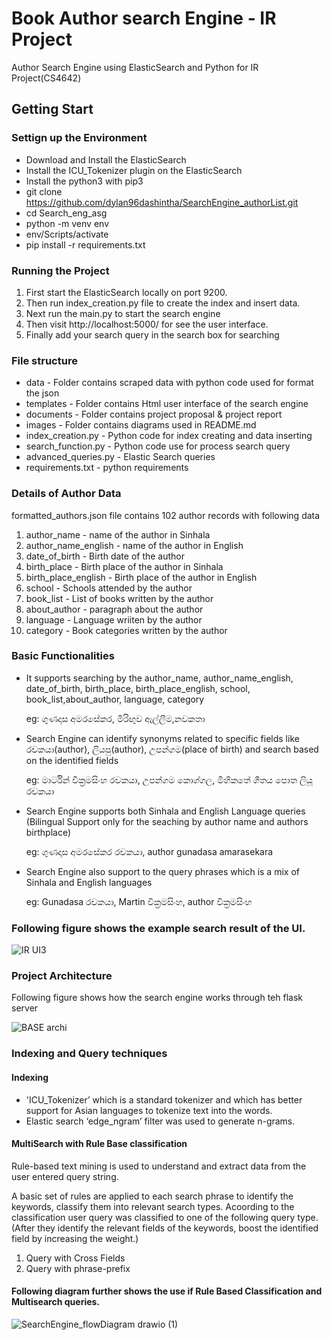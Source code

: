 # Book Author search Engine - IR Project
Author Search Engine using ElasticSearch and Python for IR Project(CS4642)

## Getting Start
### Settign up the Environment
- Download and Install the ElasticSearch
- Install the ICU_Tokenizer plugin on the ElasticSearch
- Install the python3 with pip3
- git clone https://github.com/dylan96dashintha/SearchEngine_authorList.git
- cd Search_eng_asg
- python -m venv env
- env/Scripts/activate
- pip install -r requirements.txt  

### Running the Project
1. First start the ElasticSearch locally on port 9200.
2. Then run index_creation.py file to create the index and insert data.
3. Next run the main.py to start the search engine
4. Then visit http://localhost:5000/ for see the user interface.
5. Finally add your search query in the search box for searching

### File structure
- data - Folder contains scraped data with python code used for format the json
- templates - Folder contains Html user interface of the search engine
- documents - Folder contains project proposal & project report
- images - Folder contains diagrams used in README.md
- index_creation.py - Python code for index creating and data inserting
- search_function.py - Python code use for process search query
- advanced_queries.py - Elastic Search queries
- requirements.txt - python requirements

### Details of Author Data
formatted_authors.json file contains 102 author records with following data
1. author_name - name of the author in Sinhala
2. author_name_english - name of the author in  English
3. date_of_birth - Birth date of the author
4. birth_place - Birth place of the author in Sinhala
5. birth_place_english - Birth place of the author in English
6. school - Schools attended by the author
7. book_list - List of books written by the author
8. about_author - paragraph about the author
9. language - Language wriiten by the author
10. category - Book categories written by the author

### Basic Functionalities
- It supports searching by the author_name, author_name_english, date_of_birth, birth_place, birth_place_english,
school, book_list,about_author, language, category

  eg: ගුණදාස අමරසේකර, මිරිඟුව ඇල්ලීම,නවකතා
 
 - Search Engine can identify synonyms related to specific fields like රචකයා(author), ලියපු(author), උපන්ගම(place of birth)
 and search based on the identified fields
 
    eg: මාර්ටින් වික්‍රමසිංහ රචකයා, උපන්ගම කොග්ගල, මිහිකතේ ගීතය පොත ලියූ රචකයා
 
 - Search Engine supports both Sinhala and English Language queries (Bilingual Support only for the seaching by author name and authors birthplace)
 
    eg: ගුණදාස අමරසේකර රචකයා, author gunadasa amarasekara
 
 - Search Engine also support to the query phrases which is a mix of Sinhala and English languages
 
    eg: Gunadasa රචකයා, Martin වික්‍රමසිංහ, author වික්‍රමසිංහ
 
 ### Following figure shows the example search result of the UI.
 
 ![IR UI3](https://user-images.githubusercontent.com/47697151/143037785-6f62a867-2c6b-4d40-8103-075a59909a65.PNG)


### Project Architecture
Following figure shows how the search engine works through teh flask server

![BASE archi](https://user-images.githubusercontent.com/47697151/142927743-d76d5f5d-b689-4a94-b8fe-5cb7985f44ac.PNG)

### Indexing and Query techniques
#### Indexing
- 'ICU_Tokenizer’ which is a standard tokenizer and which has better support for Asian languages to tokenize text into the words.
- Elastic search ‘edge_ngram’ filter was used to generate n-grams.

#### MultiSearch with Rule Base classification
Rule-based text mining is used to understand and extract data from the user entered query string.

A basic set of rules are applied to each search phrase to identify the keywords, classify them into relevant search types. Acoording to the classification user query was classified to one of the following query type. (After they identify the relevant fields of the keywords, boost the identified field by increasing the weight.)

1. Query with Cross Fields
2. Query with phrase-prefix

#### Following diagram further shows the use if Rule Based Classification and Multisearch queries.

![SearchEngine_flowDiagram drawio (1)](https://user-images.githubusercontent.com/47697151/143009089-208674ca-57fa-45e3-9ad9-a0563e7c7d87.png)

